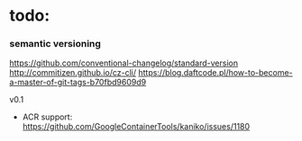 # todo:
### semantic versioning
https://github.com/conventional-changelog/standard-version
http://commitizen.github.io/cz-cli/
https://blog.daftcode.pl/how-to-become-a-master-of-git-tags-b70fbd9609d9

v0.1
- ACR support: https://github.com/GoogleContainerTools/kaniko/issues/1180